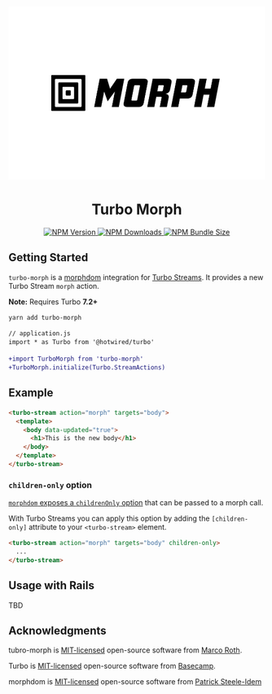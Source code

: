 <p align="center">
  <picture>
    <source media="(prefers-color-scheme: dark)" srcset="assets/hero-dark.png">
    <img src="assets/hero.png" height="340px">
  </picture>
</p>

<h1 align="center">Turbo Morph</h1>

<p align="center">
  <a href="https://www.npmjs.com/package/turbo-morph">
    <img alt="NPM Version" src="https://img.shields.io/npm/v/turbo-morph?logo=npm&color=38C160">
  </a>

  <a href="https://www.npmjs.com/package/turbo-morph">
    <img alt="NPM Downloads" src="https://img.shields.io/npm/dm/turbo-morph?logo=npm&color=38C160">
  </a>
  <a href="https://bundlephobia.com/package/turbo-morph">
    <img alt="NPM Bundle Size" src="https://img.shields.io/bundlephobia/minzip/turbo-morph?label=bundle%20size&logo=npm">
  </a>
</p>

## Getting Started

`turbo-morph` is a [morphdom](https://github.com/patrick-steele-idem/morphdom) integration for [Turbo Streams](https://turbo.hotwired.dev/reference/streams). It provides a new Turbo Stream `morph` action.

**Note:** Requires Turbo **7.2+**


```bash
yarn add turbo-morph
```

```diff
// application.js
import * as Turbo from '@hotwired/turbo'

+import TurboMorph from 'turbo-morph'
+TurboMorph.initialize(Turbo.StreamActions)
```

## Example

```html
<turbo-stream action="morph" targets="body">
  <template>
    <body data-updated="true">
      <h1>This is the new body</h1>
    </body>
  </template>
</turbo-stream>
```

### `children-only` option

[`morphdom` exposes a `childrenOnly` option](https://github.com/patrick-steele-idem/morphdom#morphdomfromnode-tonode-options--node) that can be passed to a morph call.

With Turbo Streams you can apply this option by adding the `[children-only]` attribute to your `<turbo-stream>` element.

```html
<turbo-stream action="morph" targets="body" children-only>
  ...
</turbo-stream>
```

## Usage with Rails

TBD


## Acknowledgments

tubro-morph is [MIT-licensed](LICENSE) open-source software from [Marco Roth](https://github.com/marcoroth).

Turbo is [MIT-licensed](https://github.com/hotwired/turbo/blob/main/MIT-LICENSE) open-source software from [Basecamp](https://basecamp.com/).

morphdom is [MIT-licensed](https://github.com/patrick-steele-idem/morphdom/blob/master/LICENSE) open-source software from [Patrick Steele-Idem](https://github.com/patrick-steele-idem)
